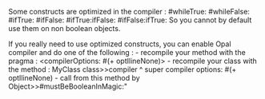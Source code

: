 Some constructs are optimized in the compiler :
#whileTrue:
#whileFalse:
#ifTrue:
#ifFalse:
#ifTrue:ifFalse:
#ifFalse:ifTrue:
So you cannot by default use them on non boolean objects.
	
If you really need to use optimized constructs, you can enable Opal compiler and do one of the following :
		- recompile your method with the pragma : <compilerOptions: #(+ optIlineNone)>
		- recompile your class with the method : MyClass class>>compiler 
			^ super compiler options: #(+ optIlineNone)
		- call from this method by Object>>#mustBeBooleanInMagic:"